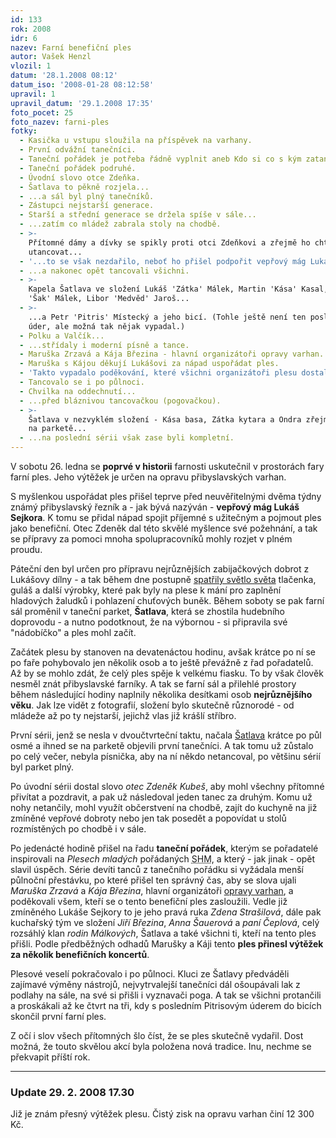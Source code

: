 ```yaml
---
id: 133
rok: 2008
idr: 6
nazev: Farní benefiční ples
autor: Vašek Henzl
vlozil: 1
datum: '28.1.2008 08:12'
datum_iso: '2008-01-28 08:12:58'
upravil: 1
upravil_datum: '29.1.2008 17:35'
foto_pocet: 25
foto_nazev: farni-ples
fotky:
  - Kasička u vstupu sloužila na příspěvek na varhany.
  - První odvážní tanečníci.
  - Taneční pořádek je potřeba řádně vyplnit aneb Kdo si co s kým zatancuje?
  - Taneční pořádek podruhé.
  - Úvodní slovo otce Zdeňka.
  - Šatlava to pěkně rozjela...
  - ...a sál byl plný tanečníků.
  - Zástupci nejstarší generace.
  - Starší a střední generace se držela spíše v sále...
  - ...zatím co mládež zabrala stoly na chodbě.
  - >-
    Přítomné dámy a dívky se spikly proti otci Zdeňkovi a zřejmě ho chtěly
    utancovat...
  - '...to se však nezdařilo, neboť ho přišel podpořit vepřový mág Lukáš...'
  - ...a nakonec opět tancovali všichni.
  - >-
    Kapela Šatlava ve složení Lukáš 'Zátka' Málek, Martin 'Kása' Kasal, Ondřej
    'Šak' Málek, Libor 'Medvěd' Jaroš...
  - >-
    ...a Petr 'Pitris' Místecký a jeho bicí. (Tohle ještě není ten poslední
    úder, ale možná tak nějak vypadal.)
  - Polku a Valčík...
  - ...střídaly i moderní písně a tance.
  - Maruška Zrzavá a Kája Březina - hlavní organizátoři opravy varhan.
  - Maruška s Kájou děkují Lukášovi za nápad uspořádat ples.
  - 'Takto vypadalo poděkování, které všichni organizátoři plesu dostali.'
  - Tancovalo se i po půlnoci.
  - Chvilka na oddechnutí...
  - ...před bláznivou tancovačkou (pogovačkou).
  - >-
    Šatlava v nezvyklém složení - Kása basa, Zátka kytara a Ondra zřejmě někde
    na parketě...
  - ...na poslední sérii však zase byli kompletní.
---
```

<!-- Generated by XStandard version 2.0.0.0 on 2008-01-29T17:35:17 -->

<p>V sobotu 26. ledna se <strong>poprvé v historii</strong> farnosti uskutečnil v prostorách fary farní ples. Jeho výtěžek je určen na opravu přibyslavských varhan.</p>
<p>S myšlenkou uspořádat ples přišel teprve před neuvěřitelnými dvěma týdny známý přibyslavský řezník a - jak bývá nazýván - <strong>vepřový mág Lukáš Sejkora</strong>. K tomu se přidal nápad spojit příjemné s užitečným a pojmout ples jako benefiční. Otec Zdeněk dal této skvělé myšlence své požehnání, a tak se přípravy za pomoci mnoha spolupracovníků mohly rozjet v plném proudu.</p>
<p>Páteční den byl určen pro přípravu nejrůznějších zabijačkových dobrot z Lukášovy dílny - a tak během dne postupně <a href="http://dedamalek.blog.cz/0801/pozvanka-na-prvni-farni-ples" title="Děda Málek Blog - fotografie ze zabijačky">spatřily světlo světa</a> tlačenka, guláš a další výrobky, které pak byly na plese k mání pro zaplnění hladových žaludků i pohlazení chuťových buněk. Během soboty se pak farní sál proměnil v taneční parket, <strong>Šatlava</strong>, která se zhostila hudebního doprovodu - a nutno podotknout, že na výbornou - si připravila své &quot;nádobíčko&quot; a ples mohl začít.</p>
<p>Začátek plesu by stanoven na devatenáctou hodinu, avšak krátce po ní se po faře pohybovalo jen několik osob a to ještě převážně z řad pořadatelů. Až by se mohlo zdát, že celý ples spěje k velkému fiasku. To by však člověk nesměl znát přibyslavské farníky. A tak se farní sál a přilehlé prostory během následující hodiny naplnily několika desítkami osob <strong>nejrůznějšího věku</strong>. Jak lze vidět z fotografií, složení bylo skutečně různorodé - od mládeže až po ty nejstarší, jejichž vlas již krášlí stříbro.</p>
<p>První sérii, jenž se nesla v dvoučtvrteční taktu, načala <a href="http://www.satlava.eu/">Šatlava</a> krátce po půl osmé a ihned se na parketě objevili první tanečníci. A tak tomu už zůstalo po celý večer, nebyla písnička, aby na ní někdo netancoval, po většinu sérií byl parket plný.</p>
<p>Po úvodní sérii dostal slovo <em>otec Zdeněk Kubeš</em>, aby mohl všechny přítomné přivítat a pozdravit, a pak už následoval jeden tanec za druhým. Komu už nohy netančily, mohl využít občerstvení na chodbě, zajít do kuchyně na již zmíněné vepřové dobroty nebo jen tak posedět a popovídat u stolů rozmístěných po chodbě i v sále.</p>
<p>Po jedenácté hodině přišel na řadu <strong>taneční pořádek</strong>, kterým se pořadatelé inspirovali na <em>Plesech mladých</em> pořádaných <abbr title="Salesiánské hnutí mládeže">SHM</abbr>, a který - jak jinak - opět slavil úspěch. Série devíti tanců z tanečního pořádku si vyžádala menší půlnoční přestávku, po které přišel ten správný čas, aby se slova ujali <em>Maruška Zrzavá</em> a <em>Kája Březina</em>, hlavní organizátoři <a href="./index.php?page=11">opravy varhan</a>, a poděkovali všem, kteří se o tento benefiční ples zasloužili. Vedle již zmíněného Lukáše Sejkory to je jeho pravá ruka <em>Zdena Strašilová</em>, dále pak kuchařský tým ve složení <em>Jiří Březina</em>, <em>Anna Šauerová</em> a <em>paní Čeplová</em>, celý rozsáhlý klan <em>rodin Málkových</em>, Šatlava a také všichni ti, kteří na tento ples přišli. Podle předběžných odhadů Marušky a Káji tento <strong>ples přinesl výtěžek za několik benefičních koncertů</strong>.</p>
<p>Plesové veselí pokračovalo i po půlnoci. Kluci ze Šatlavy předváděli zajímavé výměny nástrojů, nejvytrvalejší tanečníci dál ošoupávali lak z podlahy na sále, na své si přišli i vyznavači poga. A tak se všichni protančili a proskákali až ke čtvrt na tři, kdy s posledním Pitrisovým úderem do bicích skončil první farní ples.</p>
<p>Z očí i slov všech přítomných šlo číst, že se ples skutečně vydařil. Dost možná, že touto skvělou akcí byla položena nová tradice. Inu, nechme se překvapit příští rok.</p>
<hr />
<h3 class="left">Update 29. 2. 2008 17.30</h3>
<p>Již je znám přesný výtěžek plesu. Čistý zisk na opravu varhan činí 12 300 Kč.</p>
